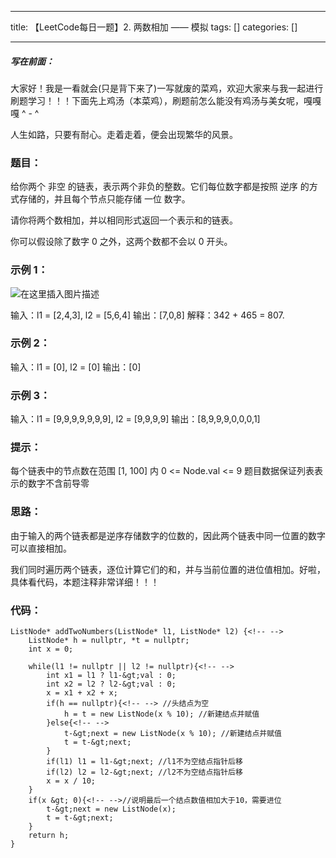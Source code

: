
--- 
title:  【LeetCode每日一题】2. 两数相加 —— 模拟 
tags: []
categories: [] 

---
##### 写在前面：

大家好！我是一看就会(只是背下来了)一写就废的菜鸡，欢迎大家来与我一起进行刷题学习！！！下面先上鸡汤（本菜鸡），刷题前怎么能没有鸡汤与美女呢，嘎嘎嘎 ^ - ^

>  
 人生如路，只要有耐心。走着走着，便会出现繁华的风景。 


### 题目：

给你两个 非空 的链表，表示两个非负的整数。它们每位数字都是按照 逆序 的方式存储的，并且每个节点只能存储 一位 数字。

请你将两个数相加，并以相同形式返回一个表示和的链表。

你可以假设除了数字 0 之外，这两个数都不会以 0 开头。

### 示例 1：

<img src="https://img-blog.csdnimg.cn/40d1272c136b444dbedf4af789599e9a.png?x-oss-process=image/watermark,type_d3F5LXplbmhlaQ,shadow_50,text_Q1NETiBAMjHlsoHooqvov6vnp4PlpLQ=,size_13,color_FFFFFF,t_70,g_se,x_16" alt="在这里插入图片描述">

>  
 输入：l1 = [2,4,3], l2 = [5,6,4] 输出：[7,0,8] 解释：342 + 465 = 807. 


### 示例 2：

>  
 输入：l1 = [0], l2 = [0] 输出：[0] 


### 示例 3：

>  
 输入：l1 = [9,9,9,9,9,9,9], l2 = [9,9,9,9] 输出：[8,9,9,9,0,0,0,1] 


### 提示：

每个链表中的节点数在范围 [1, 100] 内 0 &lt;= Node.val &lt;= 9 题目数据保证列表表示的数字不含前导零

### 思路：

由于输入的两个链表都是逆序存储数字的位数的，因此两个链表中同一位置的数字可以直接相加。

我们同时遍历两个链表，逐位计算它们的和，并与当前位置的进位值相加。好啦，具体看代码，本题注释非常详细！！！

### 代码：

```
ListNode* addTwoNumbers(ListNode* l1, ListNode* l2) {<!-- -->
    ListNode* h = nullptr, *t = nullptr;
    int x = 0;
    
    while(l1 != nullptr || l2 != nullptr){<!-- -->
        int x1 = l1 ? l1-&gt;val : 0;
        int x2 = l2 ? l2-&gt;val : 0;
        x = x1 + x2 + x;
        if(h == nullptr){<!-- --> //头结点为空 
            h = t = new ListNode(x % 10); //新建结点并赋值 
        }else{<!-- -->
            t-&gt;next = new ListNode(x % 10); //新建结点并赋值
            t = t-&gt;next;
        }
        if(l1) l1 = l1-&gt;next; //l1不为空结点指针后移 
        if(l2) l2 = l2-&gt;next; //l2不为空结点指针后移
        x = x / 10; 
    }
    if(x &gt; 0){<!-- -->//说明最后一个结点数值相加大于10，需要进位 
        t-&gt;next = new ListNode(x);
        t = t-&gt;next;
    }
    return h;
}

```
